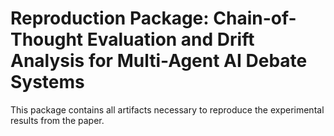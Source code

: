 # Reproduction Package: Chain-of-Thought Evaluation and Drift Analysis for Multi-Agent AI Debate Systems

This package contains all artifacts necessary to reproduce the experimental results from the paper.

